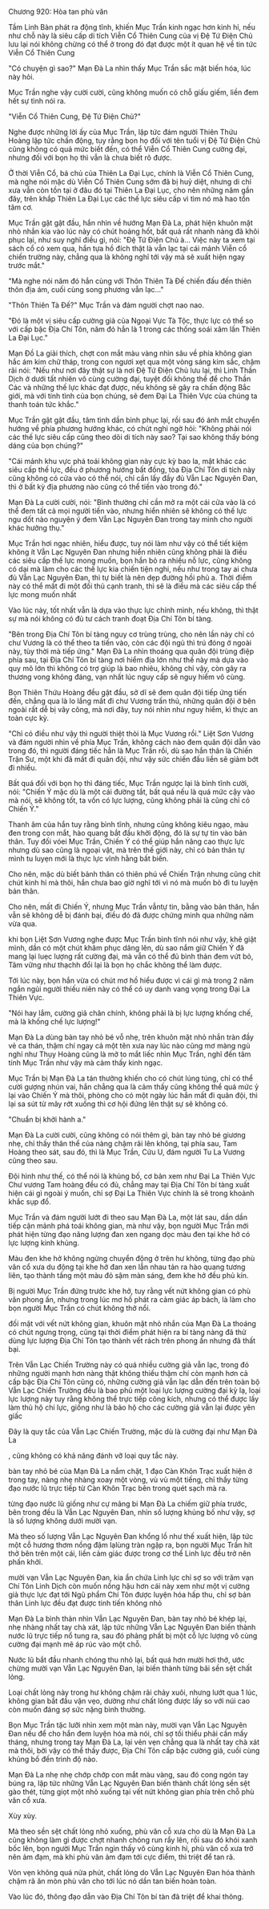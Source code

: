 




Chương 920: Hòa tan phù văn


Tầm Linh Bàn phát ra động tĩnh, khiến Mục Trần kinh ngạc hơn kinh hỉ, nếu như chỗ này là siêu cấp di tích Viễn Cổ Thiên Cung của vị Đệ Tứ Điện Chủ lưu lại nói không chừng có thể ở trong đó đạt được một ít quan hệ về tin tức Viễn Cổ Thiên Cung

"Có chuyện gì sao?" Mạn Đà La nhìn thấy Mục Trần sắc mặt biến hóa, lúc này hỏi.

Mục Trần nghe vậy cười cười, cũng không muốn có chỗ giấu giếm, liền đem hết sự tình nói ra.

"Viễn Cổ Thiên Cung, Đệ Tứ Điện Chủ?"

Nghe được những lời ấy của Mục Trần, lập tức đám người Thiên Thứu Hoàng lập tức chấn động, tuy rằng bọn họ đối với tên tuổi vị Đệ Tứ Điện Chủ cũng không có quá mức biết đến, có thể Viễn Cổ Thiên Cung cường đại, nhưng đối với bọn họ thì vẫn là chưa biết rõ được.

Ở thời Viễn Cổ, bá chủ của Thiên La Đại Lục, chính là Viễn Cổ Thiên Cung, mà nghe nói mặc dù Viễn Cổ Thiên Cung sớm đã bị huỷ diệt, nhưng di chỉ xưa vẫn còn tồn tại ở đâu đó tại Thiên La Đại Lục, cho nên những năm gần đây, trên khắp Thiên La Đại Lục các thế lực siêu cấp vì tìm nó mà hao tổn tâm cơ.

Mục Trần gật gật đầu, hắn nhìn về hướng Mạn Đà La, phát hiện khuôn mặt nhỏ nhắn kia vào lúc này có chút hoảng hốt, bất quá rất nhanh nàng đã khôi phục lại, như suy nghĩ điều gì, nói: "Đệ Tứ Điện Chủ à... Việc này ta xem tại sách cổ có xem qua, hắn tựa hồ đích thật là vẫn lạc tại cái mảnh Viễn cổ chiến trường này, chẳng qua là không nghĩ tới vậy mà sẽ xuất hiện ngay trước mắt."

"Mà nghe nói năm đó hắn cùng với Thôn Thiên Tà Đế chiến đấu đến thiên thôn địa ám, cuối cùng song phương vẫn lạc..."

"Thôn Thiên Tà Đế?" Mục Trần và đám người chợt nao nao.

"Đó là một vị siêu cấp cường giả của Ngoại Vực Tà Tộc, thực lực có thể so với cấp bậc Địa Chí Tôn, năm đó hắn là 1 trong các thống soái xâm lấn Thiên La Đại Lục."

Mạn Đồ La giải thích, chợt con mắt màu vàng nhìn sâu về phía không gian hắc ám kim chữ tháp, trong con ngươi xẹt qua một vòng sáng kim sắc, chậm rãi nói: "Nếu như nơi đây thật sự là nơi Đệ Tứ Điện Chủ lưu lại, thì Linh Thần Dịch ở dưới tất nhiên vô cùng cường đại, tuyệt đối không thể để cho Thần Các và những thế lực khác đạt được, nếu không sẽ gây ra chấn động Bắc giới, mà với tính tình của bọn chúng, sẽ đem Đại La Thiên Vực của chúng ta thanh toán tức khắc."

Mục Trần gật gật đầu, tâm tình dần bình phục lại, rồi sau đó ánh mắt chuyển hướng về phía phương hướng khác, có chút nghi ngờ hỏi: "Không phải nói các thế lực siêu cấp cũng theo dõi di tích này sao? Tại sao không thấy bóng dáng của bọn chúng?"

"Cái mảnh khu vực phá toái không gian này cực kỳ bao la, mặt khác các siêu cấp thế lực, đều ở phương hướng bất đồng, tòa Địa Chí Tôn di tích này cũng không có cửa vào có thể nói, chỉ cần lấy đầy đủ Vẫn Lạc Nguyên Đan, thì ở bất kỳ địa phương nào cũng có thể tiến vào trong đó."

Mạn Đà La cười cười, nói: "Bình thường chỉ cần mở ra một cái cửa vào là có thể đem tất cả mọi người tiến vào, nhưng hiển nhiên sẽ không có thế lực ngu dốt nào nguyện ý đem Vẫn Lạc Nguyên Đan trong tay mình cho người khác hưởng thụ."

Mục Trần hơi ngạc nhiên, hiểu được, tuy nói làm như vậy có thể tiết kiệm không ít Vẫn Lạc Nguyên Đan nhưng hiển nhiên cũng không phải là điều các siêu cấp thế lực mong muốn, bọn hắn bỏ ra nhiều nỗ lực, cũng không có dại mà làm cho các thế lực kia chiến tiện nghi, nếu như trong tay ai chưa đủ Vẫn Lạc Nguyên Đan, thì tự biết là nên dẹp đường hồi phủ a. Thời điểm này có thể mất đi một đối thủ cạnh tranh, thì sẽ là điều mà các siêu cấp thế lực mong muốn nhất

Vào lúc này, tốt nhất vẫn là dựa vào thực lực chính mình, nếu không, thì thật sự mà nói không có đủ tư cách tranh đoạt Địa Chí Tôn bí tàng.

"Bên trong Địa Chí Tôn bí tàng nguy cơ trùng trùng, cho nên lần này chỉ có chư Vương là có thể theo ta tiến vào, còn các đội ngủ thì trú đóng ở ngoài này, tùy thời mà tiếp ứng." Mạn Đà La nhìn thoáng qua quân đội trùng điệp phía sau, tại Địa Chí Tôn bí tàng nơi hiểm địa lớn như thế này mà dựa vào quy mô lớn thì không có trợ giúp là bao nhiêu, không chỉ vậy, còn gây ra thương vong không đáng, vạn nhất lúc nguy cấp sẽ nguy hiểm vô cùng.

Bọn Thiên Thứu Hoàng đều gật đầu, sở dĩ sẽ đem quân đội tiếp ứng tiến đến, chẳng qua là lo lắng mất đi chư Vương trấn thủ, những quân đội ở bên ngoài rất dễ bị vây công, mà nơi đây, tuy nói nhìn như nguy hiểm, kì thực an toàn cực kỳ.

"Chỉ có điều như vậy thì người thiệt thòi là Mục Vương rồi." Liệt Sơn Vương và đám người nhìn về phía Mục Trần, không cách nào đem quân đội dẫn vào trong đó, thì người đáng tiếc hẳn là Mục Trần rồi, dù sao hắn thân là Chiến Trận Sư, một khi đã mất đi quân đội, như vậy sức chiến đấu liền sẽ giảm bớt đi nhiều.

Bất quá đối với bọn họ thì đáng tiếc, Mục Trần ngược lại là bình tĩnh cười, nói: "Chiến Ý mặc dù là một cái đường tắt, bất quá nếu là quá mức cậy vào mà nói, sẽ không tốt, ta vốn có lực lượng, cũng không phải là cũng chỉ có Chiến Ý."

Thanh âm của hắn tuy rằng bình tĩnh, nhưng cũng không kiêu ngạo, màu đen trong con mắt, hào quang bắt đầu khởi động, đó là sự tự tin vào bản thân. Tuy đối vóei Mục Trần, Chiến Ý có thể giúp hắn nâng cao thực lực nhưng dù sao cũng là ngoại vật, mà trên thế giới này, chỉ có bản thân tự mình tu luyẹn mới là thực lực vĩnh hằng bất biến.

Cho nên, mặc dù biết bảnh thân có thiên phú về Chiến Trận nhưng cũng chit chút kinh hỉ mà thôi, hắn chưa bao giờ nghĩ tới vì nó mà muốn bỏ đi tu luyện bản thân.

Cho nên, mất đi Chiến Ý, nhưng Mục Trần vẫntự tin, bằng vào bản thân, hắn vẫn sẽ không dễ bị đánh bại, điều đó đã được chứng minh qua những năm vừa qua.

khi bọn Liệt Sơn Vương nghe được Mục Trần bình tĩnh nói như vậy, khẽ giật mình, dần có một chút khâm phục dâng lên, dù sao nắm giữ Chiến Ý đã mang lại luẹc lượng rất cường đại, mà vẫn có thể đủ bình thản đem vứt bỏ, Tâm vững như thạchh đổi lại là bọn họ chắc không thể làm được.

Tới lúc này, bọn hắn vừa có chút mơ hồ hiểu được vì cái gì mà trong 2 năm ngắn ngủi người thiếu niên này có thể có uy danh vang vọng trong Đại La Thiên Vực.

"Nói hay lắm, cường giả chân chính, không phải là bị lực lượng khống chế, mà là khống chế lực lượng!"

Mạn Đà La dùng bàn tay nhỏ bé vỗ nhẹ, trên khuôn mặt nhỏ nhắn tràn đầy vẻ ca thán, thậm chí ngay cả một tên xưa nay lúc nào cũng mơ màng ngủ nghỉ như Thụy Hoàng cũng là mở to mắt liếc nhìn Mục Trần, nghĩ đến tâm tính Mục Trần như vậy mà cảm thấy kinh ngạc.

Mục Trần bị Mạn Đà La tán thưởng khiến cho có chút lúng túng, chỉ có thể cười gượng nhún vai, hắn chẳng qua là cảm thấy cũng không thể quá mức ỷ lại vào Chiến Ý mà thôi, phòng cho có một ngày lúc hắn mất đi quân đội, thì lại sa sút từ mây rớt xuống thì cơ hội đứng lên thật sự sẽ không có.

"Chuẩn bị khởi hành a."

Mạn Đà La cười cười, cũng không có nói thêm gì, bàn tay nhỏ bé giương nhẹ, chỉ thấy thân thể của nàng chậm rãi lên không, tại phía sau, Tam Hoàng theo sát, sau đó, thì là Mục Trần, Cửu U, đám người Tu La Vương cũng theo sau.

Đội hình như thế, có thể nói là khủng bố, cơ bản xem như Đại La Thiên Vực Chư vương Tam hoàng đều có đủ, chẳng may tại Địa Chí Tôn bí tàng xuất hiện cái gì ngoài ý muốn, chỉ sợ Đại La Thiên Vực chính là sẽ trong khoảnh khắc sụp đổ.

Mục Trần và đám người lướt đi theo sau Mạn Đà La, một lát sau, dần dần tiếp cận mảnh phá toái không gian, mà như vậy, bọn người Mục Trần mới phát hiện từng đạo năng lượng đan xen ngang dọc màu đen tại khe hở có lực lượng kinh khủng.

Màu đen khe hở không ngừng chuyển động ở trên hư không, từng đạo phù văn cổ xưa du động tại khe hở đan xen lẫn nhau tản ra hào quang tương liên, tạo thành tầng một màu đỏ sậm màn sáng, đem khe hở đều phủ kín.

Bị người Mục Trần đứng trước khe hở, tuy rằng vết nứt không gian có phù văn phong ấn, nhưng trong lúc mơ hồ phát ra cảm giác áp bách, là làm cho bọn người Mục Trần có chút không thở nổi.

đối mặt với vết nứt không gian, khuôn mặt nhỏ nhắn của Mạn Đà La thoáng có chút ngưng trọng, cũng tại thời điểm phát hiện ra bí tàng nàng đã thử dùng lực lượng Địa Chí Tôn tạo thành vết rách trên phong ấn nhưng đã thất bại.

Trên Vẫn Lạc Chiến Trường này có quá nhiều cường giả vẫn lạc, trong đó những người mạnh hơn nàng thật không thiếu thậm chí còn mạnh hơn cả cấp bậc Địa Chí Tôn cũng có, những cường giả vẫn lạc dẫn đến trên toàn bộ Vẫn Lạc Chiến Trường đều là bao phủ một loại lực lượng cường đại kỳ lạ, loại lực lượng này tuy rằng không thể trực tiếp công kích, nhưng có thể được lấy làm thủ hộ chi lực, giống như là bảo hộ cho các cường giả vẫn lại được yên giấc

Đây là quy tắc của Vẫn Lạc Chiến Trường, mặc dù là cường đại như Mạn Đà La

, cũng không có khả năng đánh vỡ loại quy tắc này.

bàn tay nhỏ bé của Mạn Đà La nắm chặt, 1 đạo Càn Khôn Trạc xuất hiện ở trong tay, nàng nhẹ nhàng xoay một vòng, vù vù một tiếng, chỉ thấy từng đạo nước lũ trực tiếp từ Càn Khôn Trạc bên trong quét sạch mà ra.

từng đạo nước lũ giống như cự mãng bi Mạn Đà La chiếm giữ phía trước, bên trong đều là Vẫn Lạc Nguyên Đan, nhìn số lượng khủng bố như vậy, sợ là số lượng không dưới mười vạn.

Mà theo số lượng Vẫn Lạc Nguyên Đan khổng lồ như thế xuất hiện, lập tức một cỗ hương thơm nồng đậm lạlùng tràn ngập ra, bọn người Mục Trần hít thở bên trên một cái, liền cảm giác được trong cơ thể Linh lực đều trở nên phấn khởi.

mười vạn Vẫn Lạc Nguyên Đan, kia ẩn chứa Linh lực chỉ sợ so với trăm vạn Chí Tôn Linh Dịch còn muốn nồng hậu hơn cái này xem như một vị cường giả thực lực đạt tới Ngũ phẩm Chí Tôn được luyện hóa hấp thu, chỉ sợ bản thân Linh lực đều đạt được tinh tiến không nhỏ

Mạn Đà La bình thản nhìn Vẫn Lạc Nguyên Đan, bàn tay nhỏ bé khép lại, nhẹ nhàng nhất tay chà xát, lập tức những Vẫn Lạc Nguyên Đan biến thành nước lũ trực tiếp nổ tung ra, sau đó phảng phất bị một cỗ lực lượng vô cùng cường đại mạnh mẽ áp rúc vào một chỗ.

Nước lũ bắt đầu nhanh chóng thu nhỏ lại, bất quá hơn mười hơi thở, ước chừng mười vạn Vẫn Lạc Nguyên Đan, lại biến thành từng bãi sền sệt chất lỏng.

Loại chất lỏng này trong hư không chậm rãi chảy xuôi, nhưng lướt qua 1 lúc, không gian bắt đầu vặn vẹo, dường như chất lỏng được lấy so với núi cao còn muốn đáng sợ sức nặng bình thường.

Bọn Mục Trần tặc lưỡi nhìn xem một màn này, mười vạn Vẫn Lạc Nguyên Đan nếu để cho hắn đem luyện hóa mà nói, chỉ sợ tối thiểu phải cần mấy tháng, nhưng trong tay Mạn Đà La, lại vẻn vẹn chẳng qua là nhất tay chà xát mà thôi, bởi vậy có thể thấy được, Địa Chí Tôn cấp bậc cường giả, cuối cùng khủng bố đến trình độ nào.

Mạn Đà La nhẹ nhẹ chớp chớp con mắt màu vàng, sau đó cong ngón tay búng ra, lập tức những Vẫn Lạc Nguyên Đan biến thành chất lỏng sền sệt gào thét, từng giọt một nhỏ xuống tại vết nứt không gian phía trên chỗ phù văn cổ xưa.

Xùy xùy.

Mà theo sền sệt chất lỏng nhỏ xuống, phù văn cỗ xưa cho dù là Mạn Đà La cũng không làm gì được chợt nhanh chóng run rẩy lên, rồi sau đó khói xanh bốc lên, bọn người Mục Trần ngìn thấy vô cùng kinh hỉ, phù văn cổ xưa trở nên ảm đạm, mà khi phù văn ảm đạm tới cực điểm, thì triệt để tan rã.

Vỏn vẹn không quá nửa phút, chất lỏng do Vẫn Lạc Nguyên Đan hóa thành chậm rã ăn mòn phù văn cho tới lúc nó dần tan biến hoàn toàn.

Vào lúc đó, thông đạo dẫn vào Địa Chí Tôn bí tàn đã triệt để khai thông.




